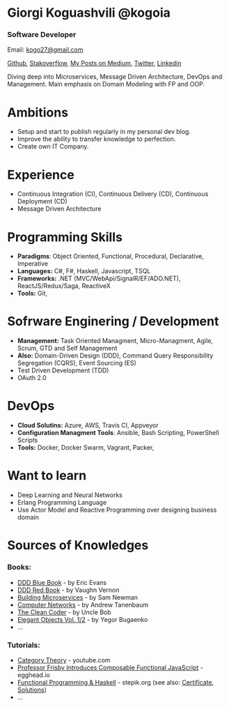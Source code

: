 # Giorgi Koguashvili @kogoia

### Software Developer

Email: kogo27@gmail.com

[Github](https://github.com/kogoia), [Stakoverflow](https://stackoverflow.com/users/5200896/kogoia), [My Posts on Medium](https://medium.com/@kogoia), [Twitter](https://twitter.com/kogo1a), [Linkedin](www.linkedin.com/in/giorgi-koguashvili)

Diving deep into Microservices, Message Driven Architecture, DevOps and Management. Main emphasis on Domain Modeling with FP and OOP.

# Ambitions

- Setup and start to publish regularly in my personal dev blog.
- Improve the ability to transfer knowledge to perfection.
- Create own IT Company.

# Experience

 - Continuous Integration (CI), Continuous Delivery (CD), Continuous Deployment (CD)
 - Message Driven Architecture 
 
# Programming Skills

 - **Paradigms**: Object Oriented, Functional, Procedural, Declarative, Imperative
 - **Languages:** C#, F#, Haskell, Javascript, TSQL
 - **Frameworks:** .NET (MVC/WebApi/SignalR/EF/ADO.NET), ReactJS/Redux/Saga, ReactiveX
 - **Tools:** Git, 
 
# Sofrware Enginering / Development

 - **Management:** Task Oriented Managment, Micro-Managment, Agile, Scrum, GTD and Self Management
 - **Also:** Domain-Driven Design (DDD), Command Query Responsibility Segregation (CQRS), Event Sourcing (ES)
 - Test Driven Development (TDD)
 - OAuth 2.0 
 
# DevOps

 - **Cloud Solutins:** Azure, AWS, Travis CI, Appveyor 
 - **Configuration Managment Tools**: Ansible, Bash Scripting, PowerShell Scripts
 - **Tools:** Docker, Docker Swarm, Vagrant, Packer, 

# Want to learn

 - Deep Learning and Neural Networks
 - Erlang Programming Language
 - Use Actor Model and Reactive Programming over designing business domain

# Sources of Knowledges
 
### **Books:** 

* [DDD Blue Book](https://g.co/kgs/1rKnxq) - by Eric Evans
* [DDD Red Book](https://g.co/kgs/HcmgUd) - by Vaughn Vernon 
* [Building Microservices](https://g.co/kgs/EkbKx1) - by Sam Newman 
* [Computer Networks](https://g.co/kgs/dksDy8) - by Andrew Tanenbaum
* [The Clean Coder](https://g.co/kgs/C8M5Fq) - by Uncle Bob
* [Elegant Objects Vol. 1/2](https://g.co/kgs/8oChQa) - by Yegor Bugaenko
* ...

### **Tutorials:** 

* [Category Theory](https://www.youtube.com/watch?v=I8LbkfSSR58&list=PLbgaMIhjbmEnaH_LTkxLI7FMa2HsnawM_) - youtube.com
* [Professor Frisby Introduces Composable Functional JavaScript](https://egghead.io/courses/professor-frisby-introduces-composable-functional-javascript) - egghead.io
* [Functional Programming & Haskell](https://stepik.org/course/75/syllabus) - stepik.org (see also: [Certificate](https://stepik.org/certificate/6b271b1181c9aba4609fa53f15e0ebfcb6210087.pdf), [Solutions](https://github.com/kogoia/HaskellSamples))
* ...

